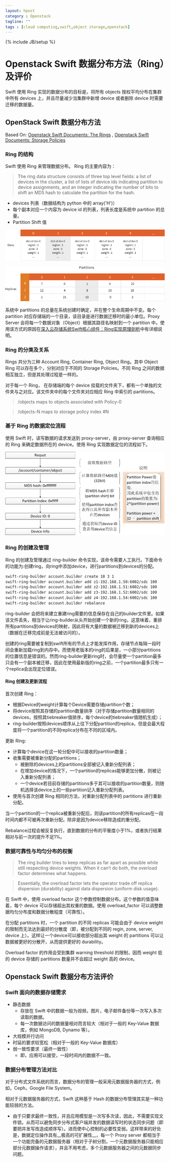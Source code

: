 ```yaml
---
layout: hpost
category : Openstack
tagline: ""
tags : [cloud computing,swift,object storage,openstack]
---
```

{% include JB/setup %}

# Openstack Swift 数据分布方法（Ring）及评价

Swift 使用 Ring 实现的数据分布的目标是，将所有 objects 按权平均分布在集群中所有 devices 上，并且尽量减少当集群中新增 device 或者删除 device 时需要迁移的数据量。

## OpenStack Swift 数据分布方法

Based On: [Openstack Swift Documents: The Rings](http://docs.openstack.org/developer/swift/overview_ring.html) , [Openstack Swift Documents: Storage Policies](http://docs.openstack.org/developer/swift/overview_policies.html)

### Ring 的结构

Swift 使用 Ring 来管理数据分布。 Ring 的主要内容为：

> The ring data structure consists of three top level fields: a list of devices in the cluster, a list of lists of device ids indicating partition to device assignments, and an integer indicating the number of bits to shift an MD5 hash to calculate the partition for the hash.

- devices 列表（数据结构为 python 中的 array('H')）
- 每个副本对应一个内容为 device id 的列表，列表长度是系统中 partition 的总量。
- Partition Shift 值

![Devices 列表](/images/dev_chart.png)

![Partition 定位表](/images/replicas_chart.png)

系统中 partitions 的总量在系统创建时确定，并在整个生命周期中不变。每个 partition 对应存储端的一个目录，该目录是进行数据迁移时的最小单位。Proxy Server 会将每一个数据对象（Object）根据其路径名映射到一个 partition 中。使用该方式的原因在[深入云存储系统Swift核心组件：Ring实现原理剖析](http://www.cnblogs.com/yuxc/archive/2012/06/22/2558312.html)中有详细说明。

### Ring 的分类及关系

Rings 共分为三种 Account Ring, Container Ring, Object Ring。其中 Object Ring 可以存在多个，分别对应于不同的 Storage Policies。不同 Ring 之间的数据相互独立，但是其处理过程是一样的。

对于每一个 Ring， 在存储端的每个 device 挂载的文件夹下，都有一个单独的文件夹与之对应。该文件夹中的每个文件夹对应相应 Ring 中索引的 partitions。

> /objects maps to objects associated with Policy-0

> /objects-N maps to storage policy index #N

### 基于 Ring 的数据定位流程

使用 Swift 时，读写数据的请求发送到 proxy-server，由 proxy-server 查询相应的 Ring 来确定数据所在的 device。使用 Ring 实现数据定位的流程如下。

![Swift 数据定位流程](/images/swift_request_processing.png)

### Ring 的创建及管理

Ring 的创建及管理通过 ring-builder 命令实现，该命令需要人工执行。下面命令的功能为:创建ring，向ring中添加device，进行partitions到devices的分配。

~~~bash
swift-ring-builder account.builder create 18 3 1
swift-ring-builder account.builder add z1-192.168.1.50:6002/sdc 100
swift-ring-builder account.builder add z2-192.168.1.51:6002/sdc 100
swift-ring-builder account.builder add z3-192.168.1.52:6002/sdc 100
swift-ring-builder account.builder add z4-192.168.1.54:6002/sdc 100
swift-ring-builder account.builder rebalance
~~~

ring-builder 会把将来建立重建ring需要的信息保存在自己的builder文件里。如果该文件丢失，相当于让ring-builder从头开始创建一个新的ring，这意味着，重排所有partitions到devices的映射，因此将有大量的数据被迁移到新的devices上（数据在迁移完成前是无法被访问的）。

创建的ring需要被复制到swift所有的节点上才能发挥作用，存储节点每隔一段时间会重新加载ring到内存中。而使用老版本的ring的后果是，一小部分partitions的位置信息是错误的。然而ring-builder更新ring时，会尽量使一个partition最多只会有一个副本被迁移，因此在使用最新版的ring之前，一个partition最多只有一个replica会出现定位错误。

#### Ring 创建及更新流程

首次创建 Ring：

- 根据Device的weight计算每个Device需要存储partition个数；
- 将device按照其存储的partition数量排序（对于存储partition数量相同的devices，按照其tiebreaker值排序，每个device的tiebreaker值随机生成）；
- ring-builder按照devices顺序从上往下分配partition的replica，但是会最大程度将一个partition的不同replica分布在不同的区域内。

更新 Ring:

- 计算每个device在这一轮分配中可以接收的partition数量；
- 收集需要被重新分配的partitions；
    + 被删除的devices上的partitions全部被记入重新分配列表；
    + 在增加device的情况下，一个partition的replicas能够更加分散，则被记入重新分配列表；
    + 一个device若目前存储的partitions多于其可以接收的partition数量，则随机选择该device上的一些partition记入重新分配列表。
- 使用与首次创建 Ring 相同的方法，对重新分配列表中的 partitions 进行重新分配。

当一个partition的一个replica被重新分配后，则该partition的所有replicas在一段时间内都不可被再次重新分配。除非是因为device移除造成的重分配。

Rebalance过程会被反复执行，直到数据的分布的平衡度小于1%，或者执行结果相对与前一次的提升不足1%。

### 数据可靠性与均匀分布的权衡

> The ring builder tries to keep replicas as far apart as possible while still respecting device weights. When it can’t do both, the overload factor determines what happens.

> Essentially, the overload factor lets the operator trade off replica dispersion (durability) against data dispersion (uniform disk usage).

在 Swift 中，使用 overload factor 这个参数控制数据分布。这个参数的值意味着，每个 device 可以存储超出其权重的数据。使用 overload_factor 可以调整数据均匀分布度和数据分散程度（可靠性）。

在分配 partitions 时，一个 partition 的不同 replicas 可能会由于 device weight 的限制而无法达到最好的分散度（即，被分配到不同的 regin, zone, server, device 上）。这样让一个device可以接收部分超出其 weight 的 partitions 可以让数据被更好的分散开，从而提供更好的 durability。

Overload factor 的作用会受到集群 warning threshold 的限制，因而 weight 低的 device 存储的 partitions 数量并不会超过 weight 高的 device。

## Openstack Swift 数据分布方法评价

### Swift 面向的数据存储需求

- 静态数据
    + 存放在 Swift 中的数据一般为视频，图片，电子邮件备份等一次写入多次读取的数据。
    + 每一次数据访问的数据量相对而言较大（相对于一般的 Key-Value 数据库，例如 MongoDB, Dynamo 等）。
- 大规模并行访问
- 时延的要求较宽松（相对于一般的 Key-Value 数据库）
- 弱一致性要求（最终一致性）
    + 即，应用可以接受，一段时间内的数据不一致。

### 数据分布管理方法对比

对于分布式文件系统的而言，数据分布的管理一般采用元数据服务器的方式，例如，Ceph，Google File System。

<!-- TODO 微软的flat datacenter storage system是采用的什么方式？ -->

相对于元数据服务器的方式，Swift 这种基于 Hash 的数据分布管理其实是一种功能较弱的方法。

- 由于只要求最终一致性，并且应用模型是一次写多次读，因此，不需要实现文件锁。从而可以避免同步分布式客户端并发的数据读写时的状态同步问题（即要把并发写改造成顺序写）。进而使中心控制的必要性变弱。这样带来的好处是，数据定位操作具有__极高的可扩展性__，每一个 Proxy server 都相当于一个功能完备的元数据服务器（相对于子树分割，一个元数据服务器只能相应部分元数据操作请求），并且不用考虑，多个元数据服务器之间的元数据同步问题。